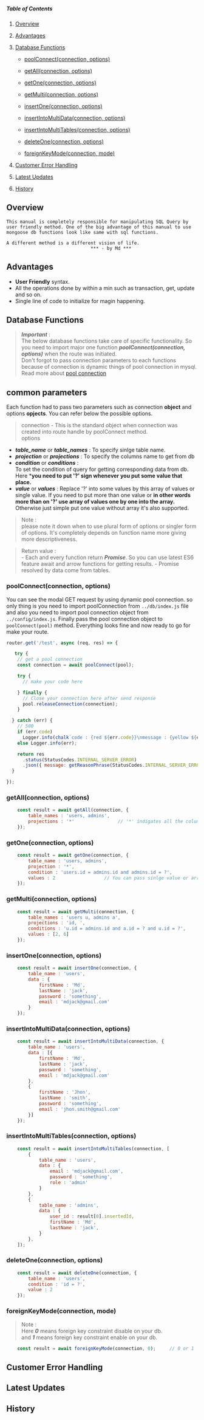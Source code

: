 ##### Table of Contents

1. [Overview](#overview)
2. [Advantages](#advantages)
3. [Database Functions](#database-functions)
   - [poolConnect(connection, options)](#poolConnect(connection,-options))

   - [getAll(connection, options)](#getAll(connection,-options))

   - [getOne(connection, options)](#getOne(connection,-options))

   - [getMulti(connection, options)](#getMulti(connection,-options))

   - [insertOne(connection, options)](#insertOne(connection,-options))

   - [insertIntoMultiData(connection, options)](#insertIntoMultiData(connection,-options))

   - [insertIntoMultiTables(connection, options)](#insertIntoMultiTables(connection,-options))

   - [deleteOne(connection, options)](#deleteOne(connection,-options))

   - [foreignKeyMode(connection, mode)](#foreignKeyMode(connection,-mode))

4. [Customer Error Handling](#Customer-Error-Handling)
5. [Latest Updates](#latest-updates)
6. [History](#history)

## Overview

    This manual is completely responsible for manipulating SQL Query by user friendly method. One of the big advantage of this manual to use mongoose db functions look like same with sql functions.

```
A different method is a different vision of life.
                               *** - by Md ***
```

## Advantages

- **User Friendly** syntax.
- All the operations done by within a min such as transaction, get, update and so on.
- Single line of code to initialize for magin happening.

## Database Functions

> ***Important*** :  <br>
> The below database functions take care of specific functionality. So you need to import major one function ***poolConnect(connection, options)*** when the route was initiated. <br>
> Don't forgot to pass connection parameters to each functions because of connection is dynamic things of pool connection in mysql. <br>
> Read more about [pool connection](https://www.npmjs.com/package/mysql#pooling-connections) 

## common parameters

Each function had to pass two parameters such as connection __object__ and options __opjects__. You can refer below the possible options.

> connection - This is the standard object when connection was created into route handle by poolConnect method. <br>
> options 
- ***table_name*** or ***table_names*** : To specify sinlge table name.
- ***projection*** or ***projections*** : To specify the columns name to get from db
- ***condition*** or ***conditions*** :  <br>
    To set the condition of query for getting corresponding data from db. Here ***you need to put '?' sign whenever you put some value that place.**
- ***value*** or ***values*** : Replace '?' into some values by this array of values or single value. If you need to put more than one value or **in other words more than on '?' use array of values one by one into the array.** Otherwise just simple put one value without array it's also supported.

> Note : <br>
> please note it down when to use plural form of options or singler form of options. It's completely depends on function name more giving more descriptiveness.

> Return value : <br>
    - Each and every function return ***Promise***. So you can use latest ES6 feature await and arrow functions for getting results.
    - Promise resolved by data come from tables.

### poolConnect(connection, options)

You can see the modal GET request by using dynamic pool connection. so only thing is you need to import poolConnection from ```../db/index.js``` file and also you need to import pool connection object from ```../config/index.js```. Finally pass the pool connection object to ```poolConnect(pool)``` method. Everything looks fine and now ready to go for make your route. 


```js
router.get('/test', async (req, res) => {

   try {
    // get a pool connection
    const connection = await poolConnect(pool);

    try {
      // make your code here

    } finally {
      // Close your connection here after send response
      pool.releaseConnection(connection);
    }

  } catch (err) {
    // 500
    if (err.code)
      Logger.info(chalk`code : {red ${err.code}}\nmessage : {yellow ${err.sqlMessage}}\nsql : {green ${err.sql}}`);
    else Logger.info(err);

    return res
      .status(StatusCodes.INTERNAL_SERVER_ERROR)
      .json({ message: getReasonPhrase(StatusCodes.INTERNAL_SERVER_ERROR) });
  }

});
```

### getAll(connection, options)

```js
    const result = await getAll(connection, {
        table_names : 'users, admins',
        projections : '*'                // '*' indigates all the columns from the table
    });
```

### getOne(connection, options)

```js
    const result = await getOne(connection, {
        table_name : 'users, admins',
        projection : '*',
        condition : 'users.id = admins.id and admins.id = ?',
        values : 2                  // You can pass sinlge value or array of value depends upon no.on '?'
    });
```

### getMulti(connection, options)

```js
    const result = await getMulti(connection, {
        table_names : 'users u, admins a',
        projections : 'id, ',
        conditions : 'u.id = admins.id and a.id = ? and u.id = ?',
        values : [2, 6]
    });
```

### insertOne(connection, options)

```js
    const result = await insertOne(connection, {
        table_name : 'users',
        data : {
            firstName : 'Md',
            lastName : 'jack',
            password : 'something',
            email : 'mdjack@gmail.com'
        }
    });
```

### insertIntoMultiData(connection, options)

```js
    const result = await insertIntoMultiData(connection, {
        table_name : 'users',
        data : [{
            firstName : 'Md',
            lastName : 'jack',
            password : 'something',
            email : 'mdjack@gmail.com'
        },
        {
            firstName : 'Jhon',
            lastName : 'smith',
            password : 'something',
            email : 'jhon.smith@gmail.com'
        }]
    });
```

### insertIntoMultiTables(connection, options)

```js
    const result = await insertIntoMultiTables(connection, [
        {
            table_name : 'users',
            data : {
                email : 'mdjack@gmail.com',
                password : 'something',
                role : 'admin'
            }
        },
        {
            table_name : 'admins',
            data : {
                user_id : result[0].insertedId,
                firstName : 'Md',
                lastName : 'jack',
            }
        },
    ]);
```

### deleteOne(connection, options)

```js
    const result = await deleteOne(connection, {
        table_name : 'users',
        condition : 'id = ?',
        value : 2
    });
```

### foreignKeyMode(connection, mode)

> Note : <br>
> Here ***0*** means foreign key constraint disable on your db. <br>
> and ***1*** means foreign key constraint enable on your db. <br>

```js
    const result = await foreignKeyMode(connection, 0);     // 0 or 1
```

## Customer Error Handling

## Latest Updates

## History
